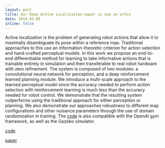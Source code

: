 ```yaml
---
layout: post
title: Our Deep Active Localization paper is now on arXiv
date: 2019-03-05
inline: false
---
```


Active localization is the problem of generating robot actions that allow it to maximally disambiguate its pose within a reference map. Traditional approaches to this use an information-theoretic criterion for action selection and hand-crafted perceptual models. In this work we propose an end-to-end differentiable method for learning to take informative actions that is trainable entirely in simulation and then transferable to real robot hardware with zero refinement. The system is composed of two modules: a convolutional neural network for perception, and a deep reinforcement learned planning module. We introduce a multi-scale approach to the learned perceptual model since the accuracy needed to perform action selection with reinforcement learning is much less than the accuracy needed for robot control. We demonstrate that the resulting system outperforms using the traditional approach for either perception or planning. We also demonstrate our approaches robustness to different map configurations and other nuisance parameters through the use of domain randomization in training. The [code](https://github.com/montrealrobotics/dal) is also compatible with the OpenAI gym framework, as well as the Gazebo simulator.

[code](https://github.com/montrealrobotics/dal) 

[paper](https://arxiv.org/abs/1903.01669)